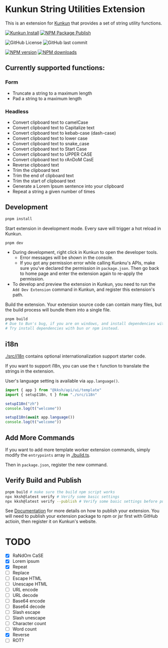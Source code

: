 # Kunkun String Utilities Extension
This is an extension for [Kunkun](https://docs.kunkun.sh/) that provides a set of string utility functions.

[![Kunkun Install](https://img.shields.io/badge/Kunkun-install-blue)](https://kunkun.sh/store/kunkun-ext-string-utils) 
[![NPM Package Publish](https://github.com/NaN72dev/kunkun-ext-string-utils/actions/workflows/npm-publish.yml/badge.svg)](https://github.com/NaN72dev/kunkun-ext-string-utils/actions/workflows/npm-publish.yml)

![GitHub License](https://img.shields.io/github/license/NaN72dev/kunkun-ext-string-utils)
![GitHub last commit](https://img.shields.io/github/last-commit/NaN72dev/kunkun-ext-string-utils)

<span class="badge-npmversion"><a href="https://www.npmjs.com/package/kunkun-ext-string-utils" title="View this project on NPM"><img src="https://img.shields.io/npm/v/kunkun-ext-string-utils.svg" alt="NPM version" /></a></span>
<span class="badge-npmdownloads"><a href="https://www.npmjs.com/package/kunkun-ext-string-utils" title="View this project on NPM"><img src="https://img.shields.io/npm/dm/kunkun-ext-string-utils.svg" alt="NPM downloads" /></a></span>

## Currently supported functions:

### Form
- Truncate a string to a maximum length
- Pad a string to a maximum length

### Headless
- Convert clipboard text to camelCase
- Convert clipboard text to Capitalize text
- Convert clipboard text to kebab-case (dash-case)
- Convert clipboard text to lower case
- Convert clipboard text to snake_case
- Convert clipboard text to Start Case
- Convert clipboard text to UPPER CASE
- Convert clipboard text to rAnDoM CasE
- Reverse clipboard text
- Trim the clipboard text
- Trim the end of clipboard text
- Trim the start of clipboard text
- Generate a Lorem Ipsum sentence into your clipboard
- Repeat a string a given number of times

## Development

```bash
pnpm install
```

Start extension in development mode. Every save will trigger a hot reload in Kunkun.

```bash
pnpm dev
```

- During development, right click in Kunkun to open the developer tools.
  - Error messages will be shown in the console.
  - If you got any permission error while calling Kunknu's APIs, make sure you've declared the permission in `package.json`. Then go back to home page and enter the extension again to re-apply the permission.
- To develop and preview the extension in Kunkun, you need to run the `Add Dev Extension` command in Kunkun, and register this extension's path.

Build the extension. Your extension source code can contain many files, but the build process will bundle them into a single file.

```bash
pnpm build
# Due to Bun's bug, if you are on windows, and install dependencies with pnpm, you may get error during build.
# Try install dependencies with bun or npm instead.
```

## i18n

[./src/i18n](./src/i18n/) contains optional internationalization support starter code.

If you want to support i18n, you can use the `t` function to translate the strings in the extension.

User's language setting is available via `app.language()`.

```ts
import { app } from "@kksh/api/ui/template"
import { setupI18n, t } from "./src/i18n"

setupI18n("zh")
console.log(t("welcome"))

setupI18n(await app.language())
console.log(t("welcome"))
```

## Add More Commands

If you want to add more template worker extension commands, simply modify the `entrypoints` array in [./build.ts](./build.ts).

Then in `package.json`, register the new command.

## Verify Build and Publish

```bash
pnpm build # make sure the build npm script works
npx kksh@latest verify # Verify some basic settings
npx kksh@latest verify --publish # Verify some basic settings before publishing
```

See [Documentation](https://docs.kunkun.sh/guides/extensions/publish/design/) for more details on how to publish your extension. You will need to publish your extension package to npm or jsr first with GitHub actioin, then register it on Kunkun's website.


# TODO
- [x] RaNdOm CaSE
- [x] Lorem ipsum
- [x] Repeat
- [ ] Replace
- [ ] Escape HTML
- [ ] Unescape HTML
- [ ] URL encode
- [ ] URL decode
- [ ] Base64 encode
- [ ] Base64 decode
- [ ] Slash escape
- [ ] Slash unescape
- [ ] Character count
- [ ] Word count
- [x] Reverse
- [ ] ROT?
